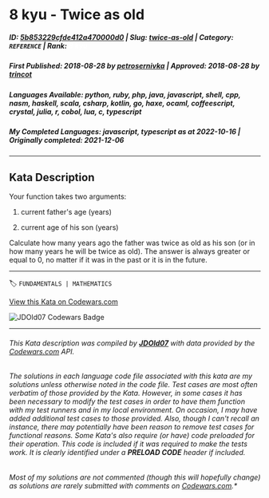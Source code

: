 # 8 kyu - Twice as old

##### **ID**: [5b853229cfde412a470000d0](https://www.codewars.com/kata/5b853229cfde412a470000d0) | **Slug**: [twice-as-old](https://www.codewars.com/kata/5b853229cfde412a470000d0) | **Category**: `REFERENCE` | **Rank**: <span style="color:white">8 kyu</span>

##### **First Published**: 2018-08-28 ***by*** [petrosernivka](https://www.codewars.com/users/petrosernivka) | **Approved**: 2018-08-28 ***by*** [trincot](https://www.codewars.com/users/trincot)

##### **Languages Available**: python, ruby, php, java, javascript, shell, cpp, nasm, haskell, scala, csharp, kotlin, go, haxe, ocaml, coffeescript, crystal, julia, r, cobol, lua, c, typescript

##### **My Completed Languages**: javascript, typescript ***as at*** 2022-10-16 | **Originally completed**: 2021-12-06

---

## Kata Description


Your function takes two arguments:

1. current father's age (years)

2. current age of his son (years)



Сalculate how many years ago the father was twice as old as his son (or in how many years he will be twice as old). The answer is always greater or equal to 0, no matter if it was in the past or it is in the future.

---


🏷 `FUNDAMENTALS | MATHEMATICS`


[View this Kata on Codewars.com](https://www.codewars.com/kata/5b853229cfde412a470000d0)

![](https://www.codewars.com/users/jdold07/badges/large "JDOld07 Codewars Badge")

---

###### *This Kata description was compiled by [**JDOld07**](https://tpstech.dev) with data provided by the [Codewars.com](https://www.codewars.com) API.*

###### *The solutions in each language code file associated with this kata are my solutions unless otherwise noted in the code file.  Test cases are most often verbatim of those provided by the Kata.  However, in some cases it has been necessary to modify the test cases in order to have them function with my test runners and in my local environment.  On occasion, I may have added additional test cases to those provided.  Also, though I can't recall an instance, there may potentially have been reason to remove test cases for functional reasons.  Some Kata's also require (*or have*) code preloaded for their operation.  This code is included if it was required to make the tests work.  It is clearly identified under a **PRELOAD CODE** header if included.*

###### Most of my solutions are not commented (*though this will hopefully change*) as solutions are rarely submitted with comments on [Codewars.com](https://www.codewars.com).*
